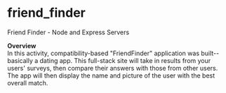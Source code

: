 # friend_finder
Friend Finder - Node and Express Servers

<strong>Overview</strong>
<br>
In this activity, compatibility-based "FriendFinder" application was built-- basically a dating app. This full-stack site will take in results from your users' surveys, then compare their answers with those from other users. The app will then display the name and picture of the user with the best overall match.